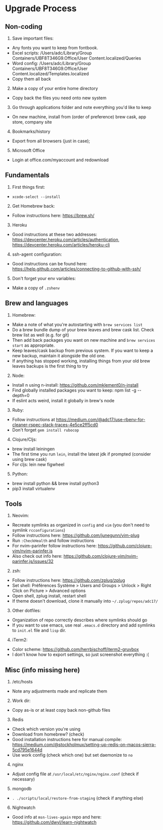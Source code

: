 # Upgrade Process

## Non-coding
1. Save important files:
  * Any fonts you want to keep from fontbook.
  * Excel scripts: /Users/adc/Library/Group Containers/UBF8T346G9.Office/User Content.localized/Queries
  * Word config: /Users/adc/Library/Group Containers/UBF8T346G9.Office/User Content.localized/Templates.localized
  * Copy them all back
2. Make a copy of your entire home directory
  * Copy back the files you need onto new system
3. Go through applications folder and note everything you'd like to keep
  * On new machine, install from (order of preference) brew cask, app store, company site
4. Bookmarks/history
  * Export from all browsers (just in case);
5. Microsoft Office
  * Login at office.com/myaccount and redownload

## Fundamentals
1. First things first:
  * `xcode-select --install`
2. Get Homebrew back:
  * Follow instructions here: https://brew.sh/
3. Heroku
  * Good instructions at these two addresses: https://devcenter.heroku.com/articles/authentication, https://devcenter.heroku.com/articles/heroku-cli
4. ssh-agent configuration:
  * Good instructions can be found here: https://help.github.com/articles/connecting-to-github-with-ssh/
5. Don't forget your env variables:
  * Make a copy of `.zshenv`

## Brew and languages
1. Homebrew:
  * Make a note of what you're autostarting with `brew services list`
  * Do a brew bundle dump of your brew leaves and brew cask list. Check brew list as well (e.g. for git)
  * Then add back packages you want on new machine and `brew services start` as appropriate.
  * Keep leaves/cask backup from previous system. If you want to keep a new backup, maintain it alongside the old one.
  * If anything has stopped working, installing things from your old brew leaves backups is the first thing to try
2. Node:
  * Install n using n-install: https://github.com/mklement0/n-install 
  * Find globally installed packages you want to keep: npm list -g --depth=0
  * If eslint acts weird, install it globally in brew's node
3. Ruby:
  * Follow instructions at https://medium.com/@adc17/use-rbenv-for-cleaner-rspec-stack-traces-4e5ce2ff5cd0
  * Don't forget `gem install rubocop`
4. Clojure/Cljs:
  * brew install leiningen
  * The first time you run `lein`, install the latest jdk if prompted (consider using brew cask)
  * For cljs: lein new figwheel 
5. Python:
  * brew install python && brew install python3
  * pip3 install virtualenv

## Tools
1. Neovim:
  * Recreate symlinks as organized in `config` and `vim` (you don't need to symlink `rcconfigurations`)
  * Follow instructions here: https://github.com/junegunn/vim-plug
  * Run `:CheckHealth` and follow instructions
  * For nvim-parinfer follow instructions here: https://github.com/clojure-vim/nvim-parinfer.js
  * Also check out info here: https://github.com/clojure-vim/nvim-parinfer.js/issues/32
2. zsh:
  * Follow instructions here: https://github.com/zplug/zplug
  * Set shell: Préférences Système > Users and Groups > Unlock > Right Click on Picture > Advanced options
  * Open shell, zplug install, restart shell
  * If theme doesn't download, clone it manually into `~/.zplug/repos/adc17/`
3. Other dotfiles:
  * Organization of repo correctly describes where symlinks should go
  * If you want to use emacs, use real `.emacs.d` directory and add symlinks to `init.el` file and `lisp` dir.
4. iTerm2:
  * Color scheme: https://github.com/herrbischoff/iterm2-gruvbox
  * I don't know how to export settings, so just screenshot everything :(

## Misc (info missing here)
1. /etc/hosts
  * Note any adjustments made and replicate them
2. Work dir:
  * Copy as-is or at least copy back non-github files
3. Redis
  * Check which version you're using
  * Download from homebrew? (check)
  * Good installation instructions here for manual compile: https://medium.com/@stockholmux/setting-up-redis-on-macos-sierra-5cd795e1644d
  * Use work config (check which one) but set daemonize to `no`
4. nginx
  * Adjust config file at `/usr/local/etc/nginx/nginx.conf` (check if necessary)
5. mongodb
  * `. ./scripts/local/restore-from-staging` (check if anything else)
6. Nightwatch
  * Good info at `msn-lives-again` repo and here: https://github.com/dwyl/learn-nightwatch 
